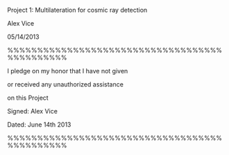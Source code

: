 Project 1: Multilateration for cosmic ray detection

Alex Vice

05/14/2013

%%%%%%%%%%%%%%%%%%%%%%%%%%%%%%%%%%%%%%%%%%%%%%


I pledge on my honor that I have not given

or received any unauthorized assistance

on this Project

Signed: Alex Vice

Dated: June 14th 2013

%%%%%%%%%%%%%%%%%%%%%%%%%%%%%%%%%%%%%%%%%%%%%%
